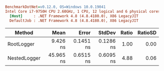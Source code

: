 ``` ini

BenchmarkDotNet=v0.12.0, OS=Windows 10.0.19041
Intel Core i7-9750H CPU 2.60GHz, 1 CPU, 12 logical and 6 physical cores
  [Host]     : .NET Framework 4.8 (4.8.4180.0), X86 LegacyJIT
  DefaultJob : .NET Framework 4.8 (4.8.4180.0), X86 LegacyJIT


```
|       Method |      Mean |     Error |    StdDev | Ratio | RatioSD |
|------------- |----------:|----------:|----------:|------:|--------:|
|   RootLogger |  9.426 ns | 0.1451 ns | 0.1286 ns |  1.00 |    0.00 |
| NestedLogger | 45.965 ns | 0.6515 ns | 0.6095 ns |  4.88 |    0.06 |
